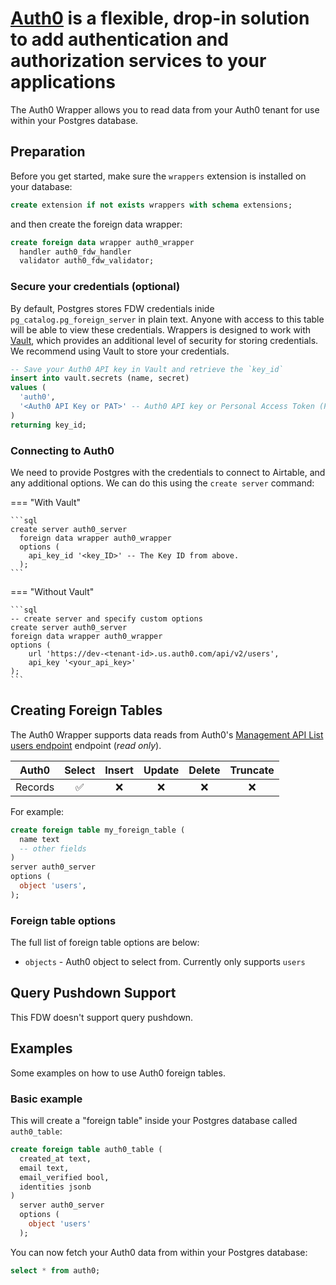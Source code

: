 # [Auth0](https://auth0.com/) is a flexible, drop-in solution to add authentication and authorization services to your applications

The Auth0 Wrapper allows you to read data from your Auth0 tenant for use within your Postgres database.

## Preparation

Before you get started, make sure the `wrappers` extension is installed on your database:

```sql
create extension if not exists wrappers with schema extensions;
```

and then create the foreign data wrapper:

```sql
create foreign data wrapper auth0_wrapper
  handler auth0_fdw_handler
  validator auth0_fdw_validator;
```

### Secure your credentials (optional)

By default, Postgres stores FDW credentials inide `pg_catalog.pg_foreign_server` in plain text. Anyone with access to this table will be able to view these credentials. Wrappers is designed to work with [Vault](https://khulnasoft.com/docs/guides/database/vault), which provides an additional level of security for storing credentials. We recommend using Vault to store your credentials.

```sql
-- Save your Auth0 API key in Vault and retrieve the `key_id`
insert into vault.secrets (name, secret)
values (
  'auth0',
  '<Auth0 API Key or PAT>' -- Auth0 API key or Personal Access Token (PAT)
)
returning key_id;
```

### Connecting to Auth0

We need to provide Postgres with the credentials to connect to Airtable, and any additional options. We can do this using the `create server` command:

=== "With Vault"

    ```sql
    create server auth0_server
      foreign data wrapper auth0_wrapper
      options (
        api_key_id '<key_ID>' -- The Key ID from above.
      );
    ```

=== "Without Vault"

    ```sql
    -- create server and specify custom options
    create server auth0_server
    foreign data wrapper auth0_wrapper
    options (
        url 'https://dev-<tenant-id>.us.auth0.com/api/v2/users',
        api_key '<your_api_key>'
    );
    ```

## Creating Foreign Tables

The Auth0 Wrapper supports data reads from Auth0's [Management API List users endpoint](https://auth0.com/docs/api/management/v2/users/get-users) endpoint (_read only_).

| Auth0 | Select | Insert | Update | Delete | Truncate |
| -------- | :----: | :----: | :----: | :----: | :------: |
| Records  |   ✅   |   ❌   |   ❌   |   ❌   |    ❌    |

For example:

```sql
create foreign table my_foreign_table (
  name text
  -- other fields
)
server auth0_server
options (
  object 'users',
);
```

### Foreign table options

The full list of foreign table options are below:

- `objects` - Auth0 object to select from. Currently only supports `users`

## Query Pushdown Support

This FDW doesn't support query pushdown.

## Examples

Some examples on how to use Auth0 foreign tables.

### Basic example

This will create a "foreign table" inside your Postgres database called `auth0_table`:

```sql
create foreign table auth0_table (
  created_at text,
  email text,
  email_verified bool,
  identities jsonb
)
  server auth0_server
  options (
    object 'users'
  );

```

You can now fetch your Auth0 data from within your Postgres database:

```sql
select * from auth0;
```

